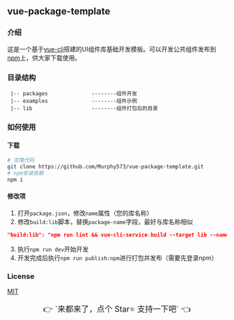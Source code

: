 ## vue-package-template

### 介绍
这是一个基于[vue-cli](https://cli.vuejs.org/zh/guide/)搭建的UI组件库基础开发模板。可以开发公共组件发布到[npm](https://www.npmjs.com/)上，供大家下载使用。

### 目录结构
```
 |-- packages              --------组件开发
 |-- examples              --------组件示例
 |-- lib                   --------组件打包后的目录
```

### 如何使用

#### 下载

```bash
# 克隆代码
git clone https://github.com/Murphy573/vue-package-template.git
# npm安装依赖
npm i
```
#### 修改项
1. 打开`package.json`，修改`name`属性（您的库名称）
2. 修改`build:lib`脚本，替换`package-name`字段，最好与库名称相似
```json
"build:lib": "npm run lint && vue-cli-service build --target lib --name packge-name dest lib packages/index.js"
```
3. 执行`npm run dev`开始开发
4. 开发完成后执行`npm run publish:npm`进行打包并发布（需要先登录npm）


### License

[MIT](http://opensource.org/licenses/MIT)

<p style="font-size:18px;" align="center">👉 `来都来了，点个 Star⭐️ 支持一下吧` 👈</p>

